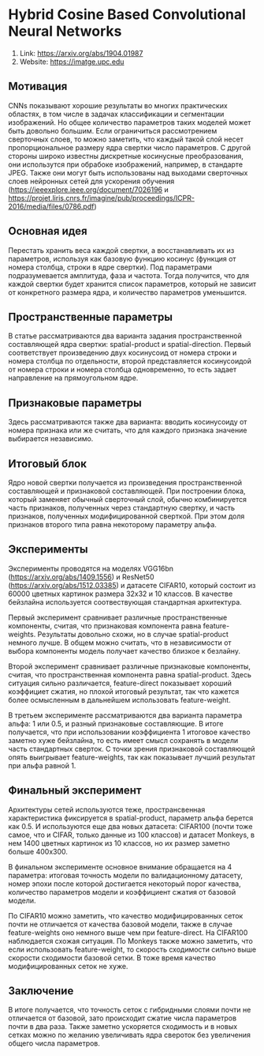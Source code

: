 # Hybrid Cosine Based Convolutional Neural Networks

1. Link: https://arxiv.org/abs/1904.01987
2. Website: https://imatge.upc.edu

## Мотивация

CNNs показывают хорошие результаты во многих практических областях, в том числе в задачах классификации и сегментации изображений. Но общее количество параметров таких моделей может быть довольно большим. Если ограничиться рассмотрением сверточных слоев, то можно заметить, что каждый такой слой несет пропорциональное размеру ядра свертки число параметров. 
С другой стороны широко известны дискретные косинусные преобразования, они использутся при обрабоке изображений, например, в стандарте JPEG. Также они могут быть использованы над выходами сверточных слоев нейронных сетей для ускорения обучения (https://ieeexplore.ieee.org/document/7026196 и https://projet.liris.cnrs.fr/imagine/pub/proceedings/ICPR-2016/media/files/0786.pdf)

## Основная идея

Перестать хранить веса каждой свертки, а восстанавливать их из параметров, используя как базовую функцию косинус (функция от номера столбца, строки в ядре свертки). Под параметрами подразумевается амплитуда, фаза и частота. Тогда получится, что для каждой свертки будет хранится список параметров, который не зависит от конкретного размера ядра, и количество параметров уменьшится.

## Пространственные параметры

В статье рассматриваются два варианта задания пространственной составляющей ядра свертки: spatial-product и spatial-direction.  Первый соответствует произведению двух косинусоид от номера строки и номера столбца по отдельности, второй представляется косинусоидой от номера строки и номера столбца одновременно, то есть задает направление на прямоугольном ядре.

## Признаковые параметры

Здесь рассматриваются также два варианта: вводить косинусоиду от номера признака или же считать, что для каждого признака значение выбирается независимо.

## Итоговый блок

Ядро новой свертки получается из произведения пространственной составляющей и признаковой составляющей. При построении блока, который заменяет обычный сверточный слой, обычно комбинируется часть признаков, полученных через стандартную свертку, и часть признаков, полученных модифицированной сверткой. При этом доля признаков второго типа равна некоторому параметру альфа.

## Эксперименты

Эксперименты проводятся на моделях VGG16bn (https://arxiv.org/abs/1409.1556) и ResNet50 (https://arxiv.org/abs/1512.03385) и датасете CIFAR10, который состоит из 60000 цветных картинок размера 32x32 и 10 классов. В качестве бейзлайна используется соотвествующая стандартная архитектура.

Первый эксперимент сравнивает различные пространственные компоненты, считая, что признаковая компонента равна feature-weights. Результаты довольно схожи, но в случае spatial-product немного лучше. В общем можно считать, что в независимости от выбора компоненты модель получает качество близкое к безлайну.

Второй эксперимент сравнивает различные признаковые компоненты, считая, что пространственная компонента равна spatial-product. Здесь ситуация сильно различается, feature-direct показывает хороший коэффициет сжатия, но плохой итоговый результат, так что кажется более осмысленным в дальнейшем использовать feature-weight.

В третьем эксперименте рассматриваются два варианта параметра альфа: 1 или 0.5, и разный признаковые составляющие. В итоге получается, что при использовании коэффициента 1 итоговое качество заметно хуже бейзлайна, то есть имеет смысл сохранять в модели часть стандартных сверток. С точки зрения признаковой составляющей опять выигрывает feature-weights, так как показывает лучший результат при альфа равной 1.

## Финальный эксперимент

Архитектуры сетей используются теже, пространсвенная характеристика фиксируется в spatial-product, параметр альфа берется как 0.5. И используются еще два новых датасета: CIFAR100 (почти тоже самое, что и CIFAR, только данные из 100 классов) и датасет Monkeys, в нем 1400 цветных картинок из 10 классов, но их размер заметно больше 400x300.

В финальном эксперименте основное внимание обращается на 4 параметра: итоговая точность модели по валидационному датасету, номер эпохи после которой достигается некоторый порог качества, количество параметров модели и коэффициент сжатия от базовой модели.

По CIFAR10 можно заметить, что качество модифицированных сеток почти не отличается от качества базовой модели, также в случае feature-weights оно немного выше чем при feature-direct. На CIFAR100 наблюдается схожая ситуация. По Monkeys также можно заметить, что если использовать feature-weight, то скорость сходимости сильно выше скорости сходимости базовой сетки. В тоже время качество модифицированных сеток не хуже.

## Заключение

В итоге получается, что точность сеток с гибридными слоями почти не отличается от базовой, зато происходит сжатие числа параметров почти в два раза. Также заметно ускоряется сходимость и в новых сетках можно по желанию увеличивать ядра свероток без увеличения общего числа параметров.

